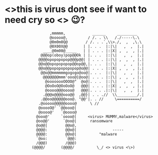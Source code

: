 # <>this is virus dont see if want to need cry so <> 😉?



                        ,mmmmm,            ______     _________
                        @ooooo@,         / /. . \\   /./-----\.\
                        @0m0m0Q@        / /. . .`,\\>./,  ,  ,\.\
                        @0X00X@@       | |. . .  |:|\|   ,  ,  |.|
                     ____@0m00@_____   | | . . . |:|X| ,  ,  , |.|
                    @@@op(oboy)pop@@Ok | |. . .  |:|\|   ,  ,  |.|
                   @@@@opopopopop@@@p@@| | . . . |:|\| ,  ,  , |.|
                   @@o@@opopopopop@@op@@,|. . .  |:|\|   ,  ,  |.|
                   @@o@@popopopopopop@o@@| . . . |:|X| ,  ,  , |.|
                    @@o@@mmmmmmgogogo@oo@|. . .  |:|\|   ,  ,  |.|
                     @@@@@@@mmm'ooo@|@oo@| . . . |:|\| ,  ,  , |.|
                      @oooooooOOOO@"  @o@|. . .  |:|\|   ,  ,  |.|
                      @OoOoO@OoOoO@   @@@| . . . |:|X| ,  ,  , |.|
                      @oooo@@@oooo@   @@@|. . . .|:|\|   ,  ,  |.|
                     .@@@o@@@@ooo@@  ,@@}| . . .//  \\_________/.|
                    .@@oo@@@@@@ooo@. "@@'|. . //     \==========/
                   .@ooooo@@@@@oooo@      \ //
                   @ooooO@' `@@ooo@|
                   @oooo@'   `@oooo@
                  @ooo@'     `oooo@|     <virus> MUMMY,malware</virus>
                  @oo@@'      `@oo@|      ransomware
                  @o@@|        @@o@,           
                  @@@@:        @@o@|                -----
                  @@@@:        @@o@|          "malware
                  `@oo:        `@@@:
                  /@@@)        /@@@)
                (@@@@/       (@@@@/          \_/ <> virus <\>)



